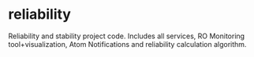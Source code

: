 reliability
===========

Reliability and stability project code. Includes all services, RO Monitoring tool+visualization, Atom Notifications and reliability calculation algorithm.
